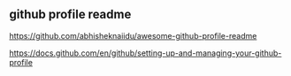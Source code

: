 
## github profile readme
https://github.com/abhisheknaiidu/awesome-github-profile-readme


https://docs.github.com/en/github/setting-up-and-managing-your-github-profile